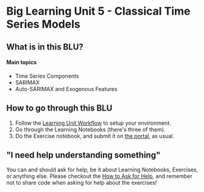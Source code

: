 # Big Learning Unit 5 - Classical Time Series Models


## What is in this BLU?

#### Main topics

- Time Series Components
- SARIMAX
- Auto-SARIMAX and Exogenous Features

## How to go through this BLU

1. Follow the [Learning Unit Workflow](https://github.com/LDSSA/batch4-students#learning-unit-workflow) to setup your environment.
1. Go through the Learning Notebooks (there's three of them).
1. Do the Exercise notebook, and submit it on [the portal](https://portal.lisbondatascience.org), as usual.


## "I need help understanding something"

You can and should ask for help, be it about Learning Notebooks, Exercises, or anything else. Please checkout the [How to Ask for Help](https://github.com/LDSSA/wiki/wiki/How-to-ask-for-and-give-help), and remember not to share code when asking for help about the exercises! 

